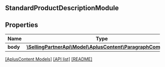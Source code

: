 ## StandardProductDescriptionModule

## Properties

Name | Type | Description | Notes
------------ | ------------- | ------------- | -------------
**body** | [**\SellingPartnerApi\Model\AplusContent\ParagraphComponent**](ParagraphComponent.md) |  |

[[AplusContent Models]](../) [[API list]](../../Api) [[README]](../../../README.md)
